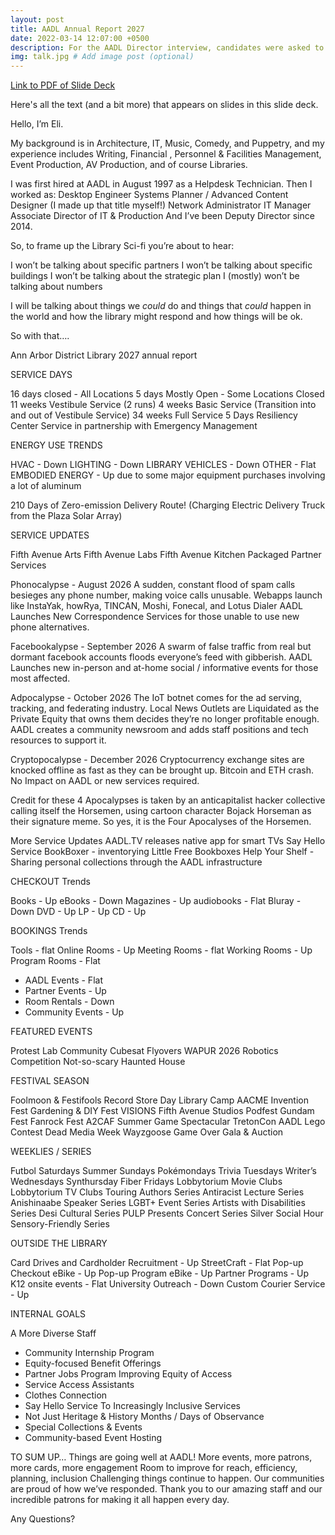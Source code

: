 ```yaml
---
layout: post
title: AADL Annual Report 2027
date: 2022-03-14 12:07:00 +0500
description: For the AADL Director interview, candidates were asked to present an AADL Annual Report from 5 years into the future.
img: talk.jpg # Add image post (optional)
---
```


[Link to PDF of Slide Deck](https://elitrichous.github.io/assets/img/AADL%20Annual%20Report%202027.pdf)


Here's all the text (and a bit more) that appears on slides in this slide deck.

Hello, I’m Eli.

My background is in Architecture, IT, Music, Comedy, and Puppetry,
and my experience includes Writing, Financial , Personnel & Facilities Management, Event Production, AV Production, and of course Libraries.

I was first hired at AADL in August 1997 as a Helpdesk Technician. Then I worked as:
Desktop Engineer
Systems Planner / Advanced Content Designer (I made up that title myself!)
Network Administrator
IT Manager
Associate Director of IT & Production
And I’ve been Deputy Director since 2014.

So, to frame up the Library Sci-fi you’re about to hear:

I won’t be talking about specific partners
I won’t be talking about specific buildings
I won’t be talking about the strategic plan
I (mostly) won’t be talking about numbers

I will be talking about things we *could* do
and things that *could* happen in the world
and how the library might respond
and how things will be ok.

So with that….

Ann Arbor District Library
2027 annual report

SERVICE DAYS

16 days closed - All Locations
5 days Mostly Open - Some Locations Closed
11 weeks Vestibule Service (2 runs)
4 weeks Basic Service (Transition into and out of Vestibule Service)
34 weeks Full Service
5 Days Resiliency Center Service in partnership with Emergency Management

ENERGY USE TRENDS

HVAC - Down
LIGHTING - Down
LIBRARY VEHICLES - Down
OTHER - Flat
EMBODIED ENERGY - Up due to some major equipment purchases involving a lot of aluminum

210 Days of Zero-emission Delivery Route! (Charging Electric Delivery Truck from the Plaza Solar Array)

SERVICE UPDATES

Fifth Avenue Arts
Fifth Avenue Labs
Fifth Avenue Kitchen
Packaged Partner Services

Phonocalypse - August 2026
A sudden, constant flood of spam calls besieges any phone number, making voice calls unusable.
Webapps launch like InstaYak, howRya, TINCAN, Moshi, Fonecal, and Lotus Dialer
AADL Launches New Correspondence Services for those unable to use new phone alternatives.

Facebookalypse - September 2026
A swarm of false traffic from real but dormant facebook accounts floods everyone’s feed with gibberish.
AADL Launches new in-person and at-home social / informative events for those most affected. 

Adpocalypse - October 2026
The IoT botnet comes for the ad serving, tracking, and federating industry. Local News Outlets are Liquidated as the Private Equity that owns them decides they’re no longer profitable enough.
AADL creates a community newsroom and adds staff positions and tech resources to support it.

Cryptopocalypse - December 2026
Cryptocurrency exchange sites are knocked offline as fast as they can be brought up. Bitcoin and ETH crash.
No Impact on AADL or new services required.

Credit for these 4 Apocalypses is taken by an anticapitalist hacker collective calling itself the Horsemen, using cartoon character Bojack Horseman as their signature meme. So yes, it is the Four Apocalyses of the Horsemen.

More Service Updates
AADL.TV releases native app for smart TVs
Say Hello Service
BookBoxer - inventorying Little Free Bookboxes
Help Your Shelf - Sharing personal collections through the AADL infrastructure

CHECKOUT Trends

Books - Up
eBooks - Down
Magazines - Up
audiobooks - Flat
Bluray - Down
DVD - Up
LP - Up
CD - Up

BOOKINGS Trends

Tools - flat
Online Rooms - Up
Meeting Rooms - flat
Working Rooms - Up
Program Rooms - Flat
- AADL Events - Flat
- Partner Events - Up
- Room Rentals - Down
- Community Events - Up

FEATURED EVENTS

Protest Lab
Community Cubesat Flyovers
WAPUR 2026 Robotics Competition
Not-so-scary Haunted House


FESTIVAL SEASON

Foolmoon & Festifools
Record Store Day
Library Camp
AACME Invention Fest
Gardening & DIY Fest
VISIONS
Fifth Avenue Studios Podfest
Gundam Fest
Fanrock Fest
A2CAF
Summer Game Spectacular
TretonCon
AADL Lego Contest
Dead Media Week
Wayzgoose
Game Over Gala & Auction

WEEKLIES / SERIES

Futbol Saturdays
Summer Sundays
Pokémondays
Trivia Tuesdays
Writer’s Wednesdays
Synthursday
Fiber Fridays
Lobbytorium Movie Clubs
Lobbytorium TV Clubs
Touring Authors Series
Antiracist Lecture Series
Anishinaabe Speaker Series
LGBT+ Event Series
Artists with Disabilities Series
Desi Cultural Series
PULP Presents Concert Series
Silver Social Hour
Sensory-Friendly Series

OUTSIDE THE LIBRARY

Card Drives and Cardholder Recruitment - Up
StreetCraft - Flat
Pop-up Checkout eBike - Up
Pop-up Program eBike - Up
Partner Programs - Up
K12 onsite events - Flat
University Outreach - Down
Custom Courier Service - Up

INTERNAL GOALS

A More Diverse Staff
- Community Internship Program
- Equity-focused Benefit Offerings
- Partner Jobs Program
Improving Equity of Access
- Service Access Assistants
- Clothes Connection
- Say Hello Service
To Increasingly Inclusive Services
- Not Just Heritage & History Months / Days of Observance
- Special Collections & Events
- Community-based Event Hosting

TO SUM UP…
Things are going well at AADL!
More events, more patrons, more cards, more engagement
Room to improve for reach, efficiency, planning, inclusion
Challenging things continue to happen.
Our communities are proud of how we’ve responded.
Thank you to our amazing staff and our incredible patrons for making it all happen every day.

Any Questions?
